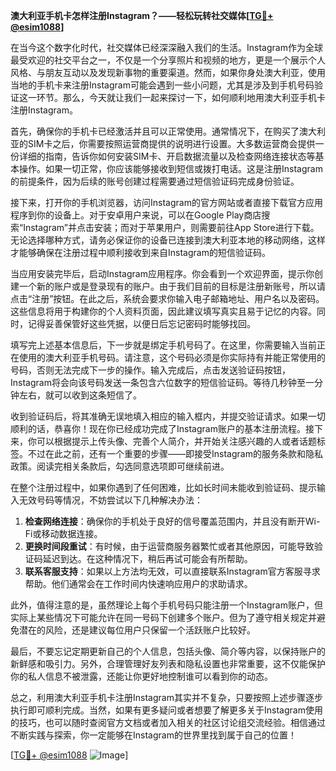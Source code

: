 **澳大利亚手机卡怎样注册Instagram？——轻松玩转社交媒体[[TG💪+ @esim1088](https://t.me/s/esim1088)]**

在当今这个数字化时代，社交媒体已经深深融入我们的生活。Instagram作为全球最受欢迎的社交平台之一，不仅是一个分享照片和视频的地方，更是一个展示个人风格、与朋友互动以及发现新事物的重要渠道。然而，如果你身处澳大利亚，使用当地的手机卡来注册Instagram可能会遇到一些小问题，尤其是涉及到手机号码验证这一环节。那么，今天就让我们一起来探讨一下，如何顺利地用澳大利亚手机卡注册Instagram。

首先，确保你的手机卡已经激活并且可以正常使用。通常情况下，在购买了澳大利亚的SIM卡之后，你需要按照运营商提供的说明进行设置。大多数运营商会提供一份详细的指南，告诉你如何安装SIM卡、开启数据流量以及检查网络连接状态等基本操作。如果一切正常，你应该能够接收到短信或拨打电话。这是注册Instagram的前提条件，因为后续的账号创建过程需要通过短信验证码完成身份验证。

接下来，打开你的手机浏览器，访问Instagram的官方网站或者直接下载官方应用程序到你的设备上。对于安卓用户来说，可以在Google Play商店搜索“Instagram”并点击安装；而对于苹果用户，则需要前往App Store进行下载。无论选择哪种方式，请务必保证你的设备已连接到澳大利亚本地的移动网络，这样才能够确保在注册过程中顺利接收到来自Instagram的短信验证码。

当应用安装完毕后，启动Instagram应用程序。你会看到一个欢迎界面，提示你创建一个新的账户或是登录现有的账户。由于我们目前的目标是注册新账号，所以请点击“注册”按钮。在此之后，系统会要求你输入电子邮箱地址、用户名以及密码。这些信息将用于构建你的个人资料页面，因此建议填写真实且易于记忆的内容。同时，记得妥善保管好这些凭据，以便日后忘记密码时能够找回。

填写完上述基本信息后，下一步就是绑定手机号码了。在这里，你需要输入当前正在使用的澳大利亚手机号码。请注意，这个号码必须是你实际持有并能正常使用的号码，否则无法完成下一步的操作。输入完成后，点击发送验证码按钮，Instagram将会向该号码发送一条包含六位数字的短信验证码。等待几秒钟至一分钟左右，就可以收到这条短信了。

收到验证码后，将其准确无误地填入相应的输入框内，并提交验证请求。如果一切顺利的话，恭喜你！现在你已经成功完成了Instagram账户的基本注册流程。接下来，你可以根据提示上传头像、完善个人简介，并开始关注感兴趣的人或者话题标签。不过在此之前，还有一个重要的步骤——即接受Instagram的服务条款和隐私政策。阅读完相关条款后，勾选同意选项即可继续前进。

在整个注册过程中，如果你遇到了任何困难，比如长时间未能收到验证码、提示输入无效号码等情况，不妨尝试以下几种解决办法：

1. **检查网络连接**：确保你的手机处于良好的信号覆盖范围内，并且没有断开Wi-Fi或移动数据连接。
2. **更换时间段重试**：有时候，由于运营商服务器繁忙或者其他原因，可能导致验证码延迟到达。在这种情况下，稍后再试可能会有所帮助。
3. **联系客服支持**：如果以上方法均无效，可以直接联系Instagram官方客服寻求帮助。他们通常会在工作时间内快速响应用户的求助请求。

此外，值得注意的是，虽然理论上每个手机号码只能注册一个Instagram账户，但实际上某些情况下可能允许在同一号码下创建多个账户。但为了遵守相关规定并避免潜在的风险，还是建议每位用户只保留一个活跃账户比较好。

最后，不要忘记定期更新自己的个人信息，包括头像、简介等内容，以保持账户的新鲜感和吸引力。另外，合理管理好友列表和隐私设置也非常重要，这不仅能保护你的私人信息不被泄露，还能让你更好地控制谁可以看到你的动态。

总之，利用澳大利亚手机卡注册Instagram其实并不复杂，只要按照上述步骤逐步执行即可顺利完成。当然，如果有更多疑问或者想要了解更多关于Instagram使用的技巧，也可以随时查阅官方文档或者加入相关的社区讨论组交流经验。相信通过不断实践与探索，你一定能够在Instagram的世界里找到属于自己的位置！

[[TG💪+ @esim1088](https://t.me/s/esim1088) ![Image](https://i.postimg.cc/4NQfJmqS/Snipaste-2025-05-13-00-14-12.png)]